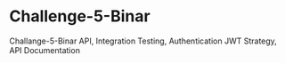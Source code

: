 # Challenge-5-Binar
Challange-5-Binar API, Integration Testing,  Authentication JWT Strategy, API Documentation
